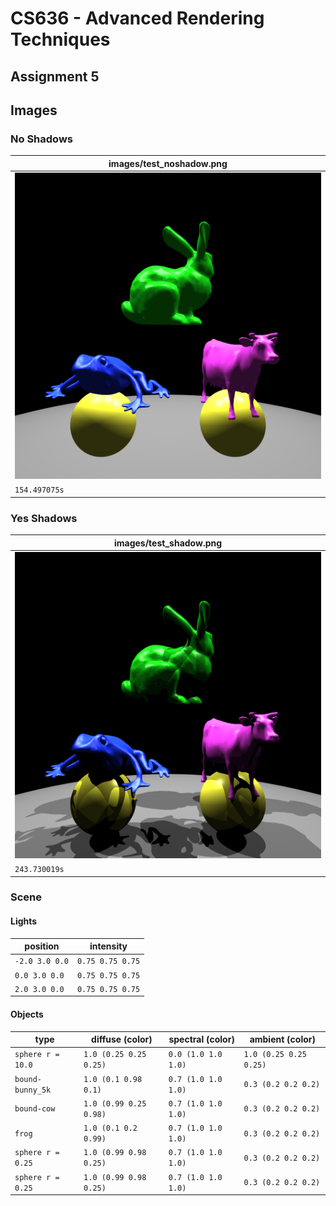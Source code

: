 # CS636 - Advanced Rendering Techniques
## Assignment 5

## Images

### No Shadows

| images/test_noshadow.png |
| --- |
| ![](images/test_noshadow.png) |
| `154.497075s` |

### Yes Shadows

| images/test_shadow.png |
| --- |
| ![](images/test_shadow.png) |
| `243.730019s` |


### Scene

#### Lights
position | intensity
-------- | ---------
`-2.0 3.0 0.0` | `0.75 0.75 0.75`
`0.0 3.0 0.0` | `0.75 0.75 0.75`
`2.0 3.0 0.0` | `0.75 0.75 0.75`

#### Objects
type | diffuse (color) | spectral (color) | ambient (color)
---- | ------- | -------- | -------
`sphere r = 10.0` | `1.0 (0.25 0.25 0.25)` | `0.0 (1.0 1.0 1.0)` | `1.0 (0.25 0.25 0.25)`
`bound-bunny_5k`  | `1.0 (0.1 0.98 0.1)`   | `0.7 (1.0 1.0 1.0)` | `0.3 (0.2 0.2 0.2)`
`bound-cow`       | `1.0 (0.99 0.25 0.98)` | `0.7 (1.0 1.0 1.0)` | `0.3 (0.2 0.2 0.2)`
`frog`            | `1.0 (0.1 0.2 0.99)`   | `0.7 (1.0 1.0 1.0)` | `0.3 (0.2 0.2 0.2)`
`sphere r = 0.25` | `1.0 (0.99 0.98 0.25)` | `0.7 (1.0 1.0 1.0)` | `0.3 (0.2 0.2 0.2)`
`sphere r = 0.25` | `1.0 (0.99 0.98 0.25)` | `0.7 (1.0 1.0 1.0)` | `0.3 (0.2 0.2 0.2)`